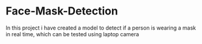 # Face-Mask-Detection
In this project i have created a model to detect if a person is wearing a mask in real time, which can be tested using laptop camera
